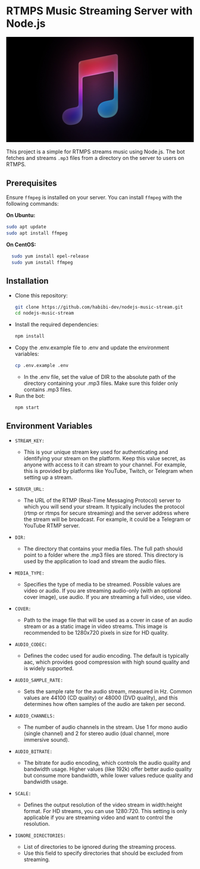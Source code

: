 ﻿# RTMPS Music Streaming Server with Node.js

![Screenshot](src/assets/cover.jpg)

This project is a simple for RTMPS streams music using Node.js. The bot fetches and streams `.mp3` files from a directory on the server to users on RTMPS.

## Prerequisites

Ensure `ffmpeg` is installed on your server. You can install `ffmpeg` with the following commands:

**On Ubuntu:**

  ```bash
  sudo apt update
  sudo apt install ffmpeg
  ```

**On CentOS:**

```bash
  sudo yum install epel-release
  sudo yum install ffmpeg
  ```

## Installation
- Clone this repository:
  ```bash
  git clone https://github.com/habibi-dev/nodejs-music-stream.git
  cd nodejs-music-stream
  ```
- Install the required dependencies:
  ```bash
  npm install
  ```
- Copy the .env.example file to .env and update the environment variables:
  ```bash
  cp .env.example .env
  ```
  - In the .env file, set the value of DIR to the absolute path of the directory containing your .mp3 files. Make sure this folder only contains .mp3 files.
- Run the bot:
  ```bash 
  npm start
  ```

## Environment Variables
- ```STREAM_KEY:``` 
  - This is your unique stream key used for authenticating and identifying your stream on the platform. Keep this value secret, as anyone with access to it can stream to your channel. For example, this is provided by platforms like YouTube, Twitch, or Telegram when setting up a stream.

- ```SERVER_URL:```
  - The URL of the RTMP (Real-Time Messaging Protocol) server to which you will send your stream. It typically includes the protocol (rtmp or rtmps for secure streaming) and the server address where the stream will be broadcast. For example, it could be a Telegram or YouTube RTMP server.

- ```DIR:``` <br/>
  - The directory that contains your media files. The full path should point to a folder where the .mp3 files are stored. This directory is used by the application to load and stream the audio files.

- ```MEDIA_TYPE:```
  - Specifies the type of media to be streamed. Possible values are video or audio. If you are streaming audio-only (with an optional cover image), use audio. If you are streaming a full video, use video.

- ```COVER:```
  - Path to the image file that will be used as a cover in case of an audio stream or as a static image in video streams. This image is recommended to be 1280x720 pixels in size for HD quality.

- ```AUDIO_CODEC:```
  - Defines the codec used for audio encoding. The default is typically aac, which provides good compression with high sound quality and is widely supported.

- ```AUDIO_SAMPLE_RATE:```
  - Sets the sample rate for the audio stream, measured in Hz. Common values are 44100 (CD quality) or 48000 (DVD quality), and this determines how often samples of the audio are taken per second.

- ```AUDIO_CHANNELS:```
  - The number of audio channels in the stream. Use 1 for mono audio (single channel) and 2 for stereo audio (dual channel, more immersive sound).

- ```AUDIO_BITRATE:```
  - The bitrate for audio encoding, which controls the audio quality and bandwidth usage. Higher values (like 192k) offer better audio quality but consume more bandwidth, while lower values reduce quality and bandwidth usage.

- ```SCALE:```
  - Defines the output resolution of the video stream in width:height format. For HD streams, you can use 1280:720. This setting is only applicable if you are streaming video and want to control the resolution.

- ```IGNORE_DIRECTORIES:```
  - List of directories to be ignored during the streaming process.
  - Use this field to specify directories that should be excluded from streaming.